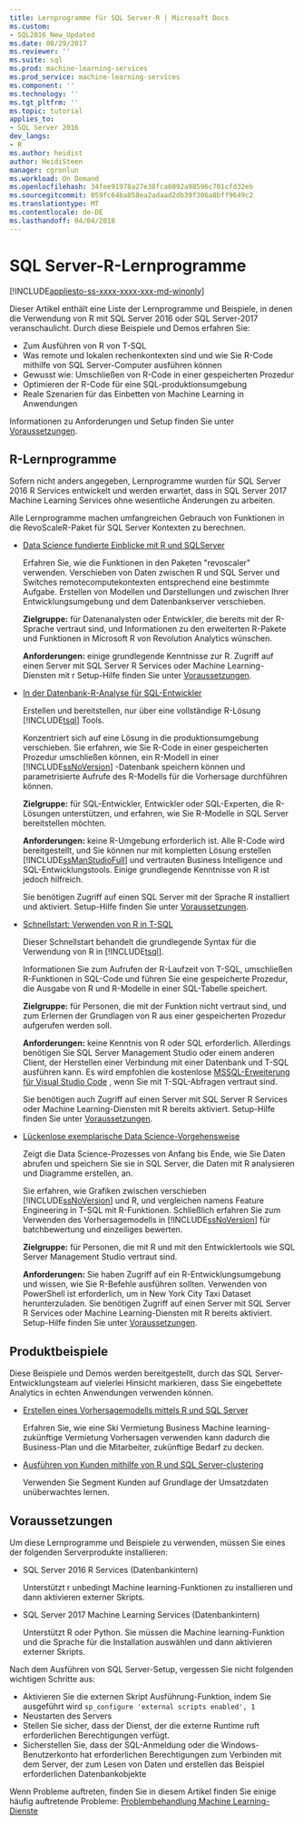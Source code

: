 ```yaml
---
title: Lernprogramme für SQL Server-R | Microsoft Docs
ms.custom:
- SQL2016_New_Updated
ms.date: 08/29/2017
ms.reviewer: ''
ms.suite: sql
ms.prod: machine-learning-services
ms.prod_service: machine-learning-services
ms.component: ''
ms.technology: ''
ms.tgt_pltfrm: ''
ms.topic: tutorial
applies_to:
- SQL Server 2016
dev_langs:
- R
ms.author: heidist
author: HeidiSteen
manager: cgronlun
ms.workload: On Demand
ms.openlocfilehash: 34fee91978a27e38fca6092a98596c701cfd32eb
ms.sourcegitcommit: 059fc64ba858ea2adaad2db39f306a8bff9649c2
ms.translationtype: MT
ms.contentlocale: de-DE
ms.lasthandoff: 04/04/2018
---
```

# <a name="sql-server-r-tutorials"></a>SQL Server-R-Lernprogramme
[!INCLUDE[appliesto-ss-xxxx-xxxx-xxx-md-winonly](../../includes/appliesto-ss-xxxx-xxxx-xxx-md-winonly.md)]

Dieser Artikel enthält eine Liste der Lernprogramme und Beispiele, in denen die Verwendung von R mit SQL Server 2016 oder SQL Server-2017 veranschaulicht. Durch diese Beispiele und Demos erfahren Sie:

+ Zum Ausführen von R von T-SQL
+ Was remote und lokalen rechenkontexten sind und wie Sie R-Code mithilfe von SQL Server-Computer ausführen können
+ Gewusst wie: Umschließen von R-Code in einer gespeicherten Prozedur
+ Optimieren der R-Code für eine SQL-produktionsumgebung
+ Reale Szenarien für das Einbetten von Machine Learning in Anwendungen

Informationen zu Anforderungen und Setup finden Sie unter [Voraussetzungen](#bkmk_Prerequisites).

## <a name="bkmk_sqltutorials"></a>R-Lernprogramme

Sofern nicht anders angegeben, Lernprogramme wurden für SQL Server 2016 R Services entwickelt und werden erwartet, dass in SQL Server 2017 Machine Learning Services ohne wesentliche Änderungen zu arbeiten.

Alle Lernprogramme machen umfangreichen Gebrauch von Funktionen in die RevoScaleR-Paket für SQL Server Kontexten zu berechnen.

+ [Data Science fundierte Einblicke mit R und SQLServer](../tutorials/deepdive-data-science-deep-dive-using-the-revoscaler-packages.md)

  Erfahren Sie, wie die Funktionen in den Paketen "revoscaler" verwenden. Verschieben von Daten zwischen R und SQL Server und Switches remotecomputekontexten entsprechend eine bestimmte Aufgabe. Erstellen von Modellen und Darstellungen und zwischen Ihrer Entwicklungsumgebung und dem Datenbankserver verschieben.

  **Zielgruppe:** für Datenanalysten oder Entwickler, die bereits mit der R-Sprache vertraut sind, und Informationen zu den erweiterten R-Pakete und Funktionen in Microsoft R von Revolution Analytics wünschen.

  **Anforderungen:** einige grundlegende Kenntnisse zur R. Zugriff auf einen Server mit SQL Server R Services oder Machine Learning-Diensten mit r Setup-Hilfe finden Sie unter [Voraussetzungen](#bkmk_Prerequisites).

+ [In der Datenbank-R-Analyse für SQL-Entwickler](../tutorials/sqldev-in-database-r-for-sql-developers.md)

  Erstellen und bereitstellen, nur über eine vollständige R-Lösung [!INCLUDE[tsql](../../includes/tsql-md.md)] Tools.

  Konzentriert sich auf eine Lösung in die produktionsumgebung verschieben. Sie erfahren, wie Sie R-Code in einer gespeicherten Prozedur umschließen können, ein R-Modell in einer [!INCLUDE[ssNoVersion](../../includes/ssnoversion-md.md)] -Datenbank speichern können und parametrisierte Aufrufe des R-Modells für die Vorhersage durchführen können.

  **Zielgruppe:** für SQL-Entwickler, Entwickler oder SQL-Experten, die R-Lösungen unterstützen, und erfahren, wie Sie R-Modelle in SQL Server bereitstellen möchten.

  **Anforderungen:** keine R-Umgebung erforderlich ist. Alle R-Code wird bereitgestellt, und Sie können nur mit kompletten Lösung erstellen [!INCLUDE[ssManStudioFull](../../includes/ssmanstudiofull-md.md)] und vertrauten Business Intelligence und SQL-Entwicklungstools. Einige grundlegende Kenntnisse von R ist jedoch hilfreich.

  Sie benötigen Zugriff auf einen SQL Server mit der Sprache R installiert und aktiviert. Setup-Hilfe finden Sie unter [Voraussetzungen](#bkmk_Prerequisites).

+ [Schnellstart: Verwenden von R in T-SQL](../tutorials/rtsql-using-r-code-in-transact-sql-quickstart.md)

  Dieser Schnellstart behandelt die grundlegende Syntax für die Verwendung von R in [!INCLUDE[tsql](../../includes/tsql-md.md)].

  Informationen Sie zum Aufrufen der R-Laufzeit von T-SQL, umschließen R-Funktionen in SQL-Code und führen Sie eine gespeicherte Prozedur, die Ausgabe von R und R-Modelle in einer SQL-Tabelle speichert.

  **Zielgruppe:** für Personen, die mit der Funktion nicht vertraut sind, und zum Erlernen der Grundlagen von R aus einer gespeicherten Prozedur aufgerufen werden soll.

  **Anforderungen:** keine Kenntnis von R oder SQL erforderlich. Allerdings benötigen Sie SQL Server Management Studio oder einem anderen Client, der Herstellen einer Verbindung mit einer Datenbank und T-SQL ausführen kann. Es wird empfohlen die kostenlose [MSSQL-Erweiterung für Visual Studio Code](https://marketplace.visualstudio.com/items?itemName=ms-mssql.mssql) , wenn Sie mit T-SQL-Abfragen vertraut sind.

  Sie benötigen auch Zugriff auf einen Server mit SQL Server R Services oder Machine Learning-Diensten mit R bereits aktiviert. Setup-Hilfe finden Sie unter [Voraussetzungen](#bkmk_Prerequisites).

+ [Lückenlose exemplarische Data Science-Vorgehensweise](../tutorials/walkthrough-data-science-end-to-end-walkthrough.md)

  Zeigt die Data Science-Prozesses von Anfang bis Ende, wie Sie Daten abrufen und speichern Sie sie in SQL Server, die Daten mit R analysieren und Diagramme erstellen, an.

  Sie erfahren, wie Grafiken zwischen verschieben [!INCLUDE[ssNoVersion](../../includes/ssnoversion-md.md)] und R, und vergleichen namens Feature Engineering in T-SQL mit R-Funktionen. Schließlich erfahren Sie zum Verwenden des Vorhersagemodells in [!INCLUDE[ssNoVersion](../../includes/ssnoversion-md.md)] für batchbewertung und einzeiliges bewerten.

  **Zielgruppe:** für Personen, die mit R und mit den Entwicklertools wie SQL Server Management Studio vertraut sind.

  **Anforderungen:** Sie haben Zugriff auf ein R-Entwicklungsumgebung und wissen, wie Sie R-Befehle ausführen sollten. Verwenden von PowerShell ist erforderlich, um in New York City Taxi Dataset herunterzuladen. Sie benötigen Zugriff auf einen Server mit SQL Server R Services oder Machine Learning-Diensten mit R bereits aktiviert. Setup-Hilfe finden Sie unter [Voraussetzungen](#bkmk_Prerequisites).

## <a name ="bkmk_samples"></a>Produktbeispiele

Diese Beispiele und Demos werden bereitgestellt, durch das SQL Server-Entwicklungsteam auf vielerlei Hinsicht markieren, dass Sie eingebettete Analytics in echten Anwendungen verwenden können.

+ [Erstellen eines Vorhersagemodells mittels R und SQL Server](https://microsoft.github.io/sql-ml-tutorials/R/rentalprediction)

  Erfahren Sie, wie eine Ski Vermietung Business Machine learning-zukünftige Vermietung Vorhersagen verwenden kann dadurch die Business-Plan und die Mitarbeiter, zukünftige Bedarf zu decken.

+ [Ausführen von Kunden mithilfe von R und SQL Server-clustering](https://microsoft.github.io/sql-ml-tutorials/R/customerclustering/)

  Verwenden Sie Segment Kunden auf Grundlage der Umsatzdaten unüberwachtes lernen.

## <a name="bkmk_Prerequisites"></a>Voraussetzungen

Um diese Lernprogramme und Beispiele zu verwenden, müssen Sie eines der folgenden Serverprodukte installieren:

+ SQL Server 2016 R Services (Datenbankintern)
  
  Unterstützt r unbedingt Machine learning-Funktionen zu installieren und dann aktivieren externer Skripts.

+ SQL Server 2017 Machine Learning Services (Datenbankintern)
  
  Unterstützt R oder Python. Sie müssen die Machine learning-Funktion und die Sprache für die Installation auswählen und dann aktivieren externer Skripts.

Nach dem Ausführen von SQL Server-Setup, vergessen Sie nicht folgenden wichtigen Schritte aus:

+ Aktivieren Sie die externen Skript Ausführung-Funktion, indem Sie ausgeführt wird `sp_configure 'external scripts enabled', 1`
+ Neustarten des Servers
+ Stellen Sie sicher, dass der Dienst, der die externe Runtime ruft erforderlichen Berechtigungen verfügt.
+ Sicherstellen Sie, dass der SQL-Anmeldung oder die Windows-Benutzerkonto hat erforderlichen Berechtigungen zum Verbinden mit dem Server, der zum Lesen von Daten und erstellen das Beispiel erforderlichen Datenbankobjekte

Wenn Probleme auftreten, finden Sie in diesem Artikel finden Sie einige häufig auftretende Probleme: [Problembehandlung Machine Learning-Dienste](../machine-learning-troubleshooting-faq.md)

